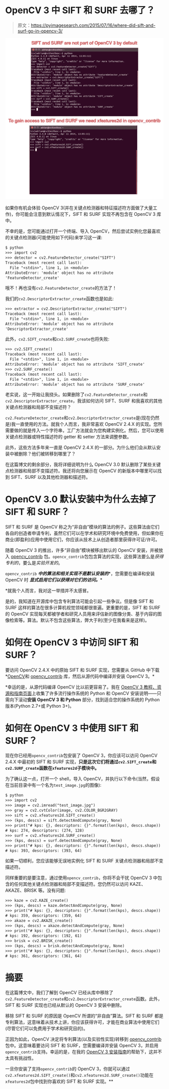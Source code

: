 # OpenCV 3 中 SIFT 和 SURF 去哪了？

> 原文：<https://pyimagesearch.com/2015/07/16/where-did-sift-and-surf-go-in-opencv-3/>

[![sift_and_surf_side_by_side](img/78df26d013bd10c13f7c8745f53ae0a1.png)](https://pyimagesearch.com/wp-content/uploads/2015/07/sift_and_surf_side_by_side.jpg)

如果你有机会体验 OpenCV 3(并在关键点检测器和特征描述符方面做了大量工作)，你可能会注意到默认情况下，SIFT 和 SURF 实现不再包含在 OpenCV 3 库中。

不幸的是，您可能通过打开一个终端、导入 OpenCV，然后尝试实例化您最喜欢的关键点检测器(可能使用如下代码)来学习这一课:

```
$ python
>>> import cv2
>>> detector = cv2.FeatureDetector_create("SIFT")
Traceback (most recent call last):
  File "<stdin>", line 1, in <module>
AttributeError: 'module' object has no attribute 'FeatureDetector_create'

```

哦不！再也没有`cv2.FeatureDetector_create`的方法了！

我们的`cv2.DescriptorExtractor_create`函数也是如此:

```
>>> extractor = cv2.DescriptorExtractor_create("SIFT")
Traceback (most recent call last):
  File "<stdin>", line 1, in <module>
AttributeError: 'module' object has no attribute 'DescriptorExtractor_create'

```

此外，`cv2.SIFT_create`和`cv2.SURF_create`也将失败:

```
>>> cv2.SIFT_create()
Traceback (most recent call last):
  File "<stdin>", line 1, in <module>
AttributeError: 'module' object has no attribute 'SIFT_create'
>>> cv2.SURF_create()
Traceback (most recent call last):
  File "<stdin>", line 1, in <module>
AttributeError: 'module' object has no attribute 'SURF_create'

```

老实说，这一开始让我挠头。如果删除了`cv2.FeatureDetector_create`和`cv2.DescriptorExtractor_create`，我该如何访问 SIFT、SURF 和我喜欢的其他关键点检测器和局部不变描述符？

`cv2.FeatureDetector_create`和`cv2.DescriptorExtractor_create`是(现在仍然是)我一直使用的方法。就我个人而言，我非常喜欢 OpenCV 2.4.X 的实现。您所需要做的就是传入一个字符串，工厂方法就会为您构建实例化。然后，您可以使用关键点检测器或特性描述符的 getter 和 setter 方法来调整参数。

此外，这些方法多年来一直是 OpenCV 2.4.X 的一部分。为什么他们会从默认安装中被删除？他们被转移到哪里了？

在这篇博文的剩余部分，我将详细说明为什么 OpenCV 3.0 默认删除了某些关键点检测器和局部不变描述符。我还将向您展示在 OpenCV 的新版本中哪里可以找到 SIFT、SURF 以及其他检测器和描述符。

# OpenCV 3.0 默认安装中为什么去掉了 SIFT 和 SURF？

SIFT 和 SURF 是 OpenCV 称之为“非自由”模块的算法的例子。这些算法由它们各自的创造者申请专利，虽然它们可以在学术和研究环境中免费使用，但如果你在商业(即盈利)应用中使用它们，你应该从技术上从创造者那里获得许可证/许可。

随着 OpenCV 3 的推出，许多“非自由”模块被移出默认的 OpenCV 安装，并被放入 [opencv_contrib](https://github.com/itseez/opencv_contrib) 包。`opencv_contrib`包包含算法的实现，这些算法要么是*获得专利的*，要么是*实验开发的*。

`opencv_contrib` ***中的算法和相关实现不是默认安装的****，您需要在编译和安装 OpenCV 时 ***显式启用它们以获得对它们的访问。****

 *就我个人而言，我对这一举措并不太感冒。

是的，我知道在开源库中包含专利算法可能会引起一些争议。但是像 SIFT 和 SURF 这样的算法在很多计算机视觉领域都很普遍。更重要的是，SIFT 和 SURF 的 OpenCV 实现每天都被学者和研究人员用来评估新的图像分类、基于内容的图像检索等。算法。默认不包含这些算法，弊大于利(至少在我看来是这样)。

# 如何在 OpenCV 3 中访问 SIFT 和 SURF？

要访问 OpenCV 2.4.X 中的原始 SIFT 和 SURF 实现，您需要从 GitHub 中下载*[OpenCV](https://github.com/Itseez/opencv)和 [opencv_contrib](https://github.com/itseez/opencv_contrib) 库，然后从源代码中编译并安装 OpenCV 3。*

 *幸运的是，从源代码编译 OpenCV 比以前更容易了。我在 [OpenCV 3 教程、资源和指南页面](https://pyimagesearch.com/opencv-tutorials-resources-guides/)上收集了许多流行操作系统的 Python 和 OpenCV 安装说明——只需向下滚动**安装 OpenCV 3 和 Python** 部分，找到适合您的操作系统的 Python 版本(Python 2.7+或 Python 3+)。

# 如何在 OpenCV 3 中使用 SIFT 和 SURF？

现在你已经用`opencv_contrib`包安装了 OpenCV 3，你应该可以访问 OpenCV 2.4.X 中最初的 SIFT 和 SURF 实现，**只是这次它们将通过`cv2.SIFT_create`和`cv2.SURF_create`函数在`xfeatures2d`子模块中。**

为了确认这一点，打开一个 shell，导入 OpenCV，并执行以下命令(当然，假设在当前目录中有一个名为`test_image.jpg`的图像):

```
$ python
>>> import cv2
>>> image = cv2.imread("test_image.jpg")
>>> gray = cv2.cvtColor(image, cv2.COLOR_BGR2GRAY)
>>> sift = cv2.xfeatures2d.SIFT_create()
>>> (kps, descs) = sift.detectAndCompute(gray, None)
>>> print("# kps: {}, descriptors: {}".format(len(kps), descs.shape))
# kps: 274, descriptors: (274, 128)
>>> surf = cv2.xfeatures2d.SURF_create()
>>> (kps, descs) = surf.detectAndCompute(gray, None)
>>> print("# kps: {}, descriptors: {}".format(len(kps), descs.shape))
# kps: 393, descriptors: (393, 64)

```

如果一切顺利，您应该能够无误地实例化 SIFT 和 SURF 关键点检测器和局部不变描述符。

同样重要的是要注意，通过使用`opencv_contrib`，你将不会干扰 OpenCV 3 中包含的任何其他关键点检测器和局部不变描述符。您仍然可以访问 KAZE、AKAZE、BRISK 等。没有问题:

```
>>> kaze = cv2.KAZE_create()
>>> (kps, descs) = kaze.detectAndCompute(gray, None)
>>> print("# kps: {}, descriptors: {}".format(len(kps), descs.shape))
# kps: 359, descriptors: (359, 64)
>>> akaze = cv2.AKAZE_create()
>>> (kps, descs) = akaze.detectAndCompute(gray, None)
>>> print("# kps: {}, descriptors: {}".format(len(kps), descs.shape))
# kps: 192, descriptors: (192, 61)
>>> brisk = cv2.BRISK_create()
>>> (kps, descs) = brisk.detectAndCompute(gray, None)
>>> print("# kps: {}, descriptors: {}".format(len(kps), descs.shape))
# kps: 361, descriptors: (361, 64)

```

# 摘要

在这篇博文中，我们了解到 OpenCV 已经从库中移除了`cv2.FeatureDetector_create`和`cv2.DescriptorExtractor_create`函数。此外，SIFT 和 SURF 实现也已经从默认的 OpenCV 3 安装中删除。

移除 SIFT 和 SURF 的原因是 OpenCV 所谓的“非自由”算法。SIFT 和 SURF 都是专利算法，这意味着从技术上讲，你应该获得许可，才能在商业算法中使用它们(尽管它们可以免费用于学术和研究目的)。

正因为如此，OpenCV 决定将专利算法(以及实验性实现)转移到 [opencv_contrib](https://github.com/Itseez/opencv_contrib) 包中。这意味着要访问 SIFT 和 SURF，您需要编译并安装 OpenCV 3，并启用`opencv_contrib`支持。幸运的是，在我的 [OpenCV 3 安装指南](https://pyimagesearch.com/opencv-tutorials-resources-guides/)的帮助下，这并不太具有挑战性。

一旦你安装了支持`opencv_contrib`的 OpenCV 3，你就可以通过`cv2.xfeatures2d.SIFT_create()`和`cv2.xfeatures2d.SURF_create()`功能在`xfeatures2d`包中找到你喜欢的 SIFT 和 SURF 实现。**